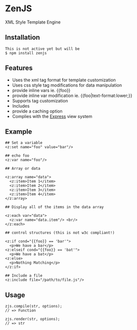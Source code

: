# ZenJS

XML Style Template Engine

## Installation
    This is not active yet but will be
    $ npm install zenjs

## Features

  * Uses the xml tag format for template customization
  * Uses css style tag modifications for data manipulation
  * provide inline vars ie. {{foo}}
  * provide inline var modification ie. {{foo|text-format:lower;}}
  * Supports tag customization
  * Includes
  * provide a caching option
  * Complies with the [Express](http://expressjs.com) view system

## Example
    
    ## Set a variable
    <z:set name="foo" value="bar"/>
    
    ## echo foo
    <z:var name="foo"/>

    ## Array or data

    <z:array name="data">
      <z:item>Item 1</item>
      <z:item>Item 2</item>
      <z:item>Item 3</item>
      <z:item>Item 4</item>
    </z:array>

    ## Display all of the items in the data array

    <z:each var="data">
      <z:var name="data.item"/> <br/>
    </z:each>

    ## control structures (this is not w3c compliant!)

    <z:if cond="{{foo}} == 'bar'">
      <p>We have a bar</p>
    <z:elseif cond="{{foo}} == 'bat'">
      <p>We have a bat</p>
    <z:else>
      <p>Nothing Matching</p>
    </z:if>

    ## Include a file
    <z:include file="/path/to/file.js"/>

## Usage

    zjs.compile(str, options);
    // => Function

    zjs.render(str, options);
    // => str

